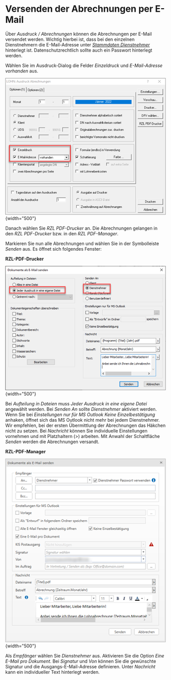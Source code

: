 # Versenden der Abrechnungen per E-Mail

Über *Ausdruck / Abrechnungen* können die Abrechnungen per E-Mail versendet werden. Wichtig hierbei ist, dass bei den einzelnen Dienstnehmern die E-Mail-Adresse unter [*Stammdaten Dienstnehmer*](../Abrechnungsbildschirme/Stammdaten_Dienstnehmer.md) hinterlegt ist. Datenschutzrechtlich sollte auch ein Passwort hinterlegt werden.

Wählen Sie im Ausdruck-Dialog die Felder *Einzeldruck* und *E-Mail-Adresse vorhanden* aus.

![Image](<img/image222.png>){width="500"}

Danach wählen Sie *RZL PDF-Drucker* an. Die Abrechnungen gelangen in den *RZL PDF-Drucker* bzw. in den *RZL PDF-Manager*.

Markieren Sie nun alle Abrechnungen und wählen Sie in der Symbolleiste *Senden* aus. Es öffnet sich folgendes Fenster:

**RZL-PDF-Drucker**

![Image](<img/image223.png>){width="500"}

Bei *Aufteilung in Dateien* muss *Jeder Ausdruck in eine eigene Datei* angewählt werden. Bei *Senden An* sollte *Dienstnehmer* aktiviert werden. Wenn Sie bei *Einstellungen nur für MS Outlook* *Keine Einzelbestätigung* anhaken, öffnet sich das MS Outlook nicht mehr bei jedem Dienstnehmer. Wir empfehlen, bei der ersten Übermittlung der Abrechnungen das Häkchen nicht zu setzen. Bei *Nachricht* können Sie individuelle Einstellungen vornehmen und mit Platzhaltern (\>) arbeiten. Mit Anwahl der Schaltfläche *Senden* werden die Abrechnungen versandt.

**RZL-PDF-Manager**

![Image](<img/image224.png>){width="500"}

Als *Empfänger* wählen Sie *Dienstnehmer* aus. Aktivieren Sie die Option *Eine E-Mail pro Dokument*. Bei *Signatur* und *Von* können Sie die gewünschte Signatur und die Ausgangs-E-Mail-Adresse definieren. Unter *Nachricht* kann ein individueller Text hinterlegt werden.